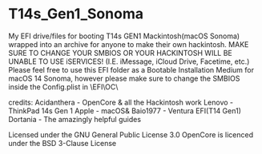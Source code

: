 # T14s_Gen1_Sonoma
My EFI drive/files for booting T14s GEN1 Mackintosh(macOS Sonoma) wrapped into an archive for anyone to make their own hackintosh. MAKE SURE TO CHANGE YOUR SMBIOS OR YOUR HACKINTOSH WILL BE UNABLE TO USE iSERVICES!
(I.E. iMessage, iCloud Drive, Facetime, etc.)
Please feel free to use this EFI folder as a Bootable Installation Medium for macOS 14 Sonoma, however please make sure to change the SMBIOS inside the Config.plist in \EFI\OC\

credits:
Acidanthera - OpenCore & all the Hackintosh work
Lenovo - ThinkPad 14s Gen 1
Apple - macOS&
Baio1977 - Ventura EFI(T14 Gen1)
Dortania - The amazingly helpful guides

Licensed under the GNU General Public License 3.0
OpenCore is licenced under the BSD 3-Clause License